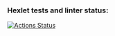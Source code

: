 ### Hexlet tests and linter status:
[![Actions Status](https://github.com/mikhotin/devops-for-programmers-project-74/actions/workflows/hexlet-check.yml/badge.svg)](https://github.com/mikhotin/devops-for-programmers-project-74/actions)